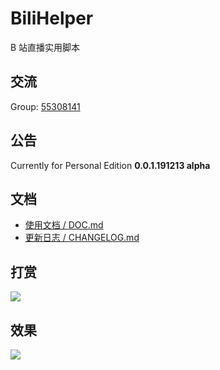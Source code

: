 # BiliHelper
B 站直播实用脚本

## 交流

Group: [55308141](https://jq.qq.com/?_wv=1027&k=5AIDaJg) 

## 公告

Currently for Personal Edition **0.0.1.191213 alpha**  

## 文档

* [使用文档 / DOC.md](./DOC.md)
* [更新日志 / CHANGELOG.md](./CHANGELOG.md)

## 打赏

![](https://i.loli.net/2019/07/13/5d2963e5cc1eb22973.png)

## 效果

![](https://i.loli.net/2019/07/13/5d296961a4bae41364.png)

